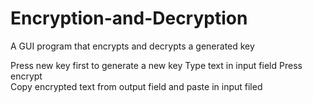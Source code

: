 # Encryption-and-Decryption
A GUI program that encrypts and decrypts a generated key

Press new key first to generate a new key
Type text in input field 
Press encrypt  
Copy encrypted text from output field and paste in input filed
